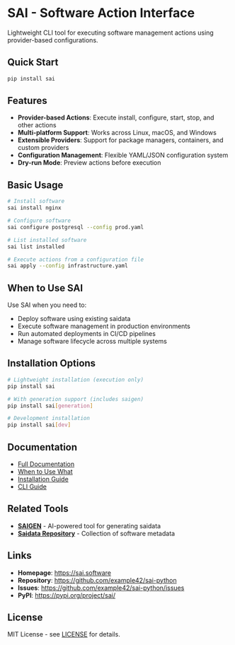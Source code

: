 # SAI - Software Action Interface

Lightweight CLI tool for executing software management actions using provider-based configurations.

## Quick Start

```bash
pip install sai
```

## Features

- **Provider-based Actions**: Execute install, configure, start, stop, and other actions
- **Multi-platform Support**: Works across Linux, macOS, and Windows
- **Extensible Providers**: Support for package managers, containers, and custom providers
- **Configuration Management**: Flexible YAML/JSON configuration system
- **Dry-run Mode**: Preview actions before execution

## Basic Usage

```bash
# Install software
sai install nginx

# Configure software
sai configure postgresql --config prod.yaml

# List installed software
sai list installed

# Execute actions from a configuration file
sai apply --config infrastructure.yaml
```

## When to Use SAI

Use SAI when you need to:
- Deploy software using existing saidata
- Execute software management in production environments
- Run automated deployments in CI/CD pipelines
- Manage software lifecycle across multiple systems

## Installation Options

```bash
# Lightweight installation (execution only)
pip install sai

# With generation support (includes saigen)
pip install sai[generation]

# Development installation
pip install sai[dev]
```

## Documentation

- [Full Documentation](https://sai.software/docs)
- [When to Use What](https://github.com/example42/sai-python/blob/main/docs/when-to-use-what.md)
- [Installation Guide](https://github.com/example42/sai-python/blob/main/docs/installation.md)
- [CLI Guide](https://sai.software/docs/sai-cli-guide)

## Related Tools

- **[SAIGEN](https://pypi.org/project/saigen/)** - AI-powered tool for generating saidata
- **[Saidata Repository](https://github.com/example42/saidata)** - Collection of software metadata

## Links

- **Homepage**: https://sai.software
- **Repository**: https://github.com/example42/sai-python
- **Issues**: https://github.com/example42/sai-python/issues
- **PyPI**: https://pypi.org/project/sai/

## License

MIT License - see [LICENSE](https://github.com/example42/sai-python/blob/main/LICENSE) for details.

